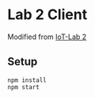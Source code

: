 # Lab 2 Client

Modified from [IoT-Lab 2](https://github.com/mccaesar/iot-labs/tree/master/iot-lab-2)

## Setup

```
npm install
npm start
```
